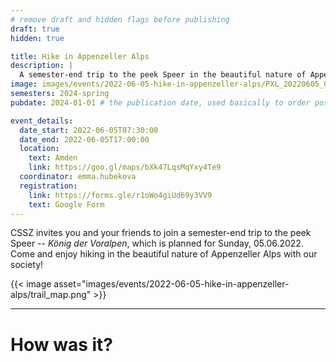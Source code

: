 ```yaml
---
# remove draft and hidden flags before publishing
draft: true
hidden: true

title: Hike in Appenzeller Alps
description: |
  A semester-end trip to the peek Speer in the beautiful nature of Appenzeller Alps!
image: images/events/2022-06-05-hike-in-appenzeller-alps/PXL_20220605_075510556.MP_2.jpg
semesters: 2024-spring
pubdate: 2024-01-01 # the publication date, used basically to order posts on the homepage

event_details:
  date_start: 2022-06-05T07:30:00
  date_end: 2022-06-05T17:00:00
  location:
    text: Amden
    link: https://goo.gl/maps/bXk47LqsMqYxy4Te9
  coordinator: emma.hubekova
  registration:
    link: https://forms.gle/r1oWo4giUd69y3VV9
    text: Google Form
---
```


CSSZ invites you and your friends to join a semester-end trip to the peek Speer -- *König der Voralpen*, which is planned for Sunday, 05.06.2022. Come and enjoy hiking in the beautiful nature of Appenzeller Alps with our society!

<!--more-->

{{< image asset="images/events/2022-06-05-hike-in-appenzeller-alps/trail_map.png" >}}

---

# How was it?
